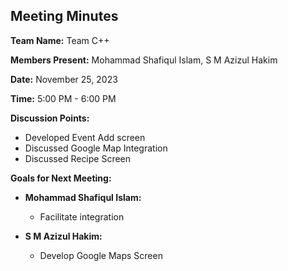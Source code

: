 ## Meeting Minutes

**Team Name:** Team C++

**Members Present:** Mohammad Shafiqul Islam, S M Azizul Hakim

**Date:** November 25, 2023

**Time:** 5:00 PM - 6:00 PM

**Discussion Points:**
- Developed Event Add screen
- Discussed Google Map Integration
- Discussed Recipe Screen

**Goals for Next Meeting:**
- **Mohammad Shafiqul Islam:**
  - Facilitate integration

- **S M Azizul Hakim:**
  - Develop Google Maps Screen